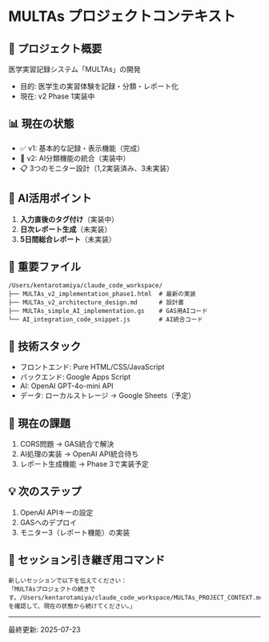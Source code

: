 # MULTAs プロジェクトコンテキスト

## 🎯 プロジェクト概要
医学実習記録システム「MULTAs」の開発
- 目的: 医学生の実習体験を記録・分類・レポート化
- 現在: v2 Phase 1実装中

## 📊 現在の状態
- ✅ v1: 基本的な記録・表示機能（完成）
- 🔄 v2: AI分類機能の統合（実装中）
- 📋 3つのモニター設計（1,2実装済み、3未実装）

## 🤖 AI活用ポイント
1. **入力直後のタグ付け**（実装中）
2. **日次レポート生成**（未実装）
3. **5日間総合レポート**（未実装）

## 📁 重要ファイル
```
/Users/kentarotamiya/claude_code_workspace/
├── MULTAs_v2_implementation_phase1.html  # 最新の実装
├── MULTAs_v2_architecture_design.md      # 設計書
├── MULTAs_simple_AI_implementation.gs    # GAS用AIコード
└── AI_integration_code_snippet.js        # AI統合コード
```

## 🔑 技術スタック
- フロントエンド: Pure HTML/CSS/JavaScript
- バックエンド: Google Apps Script
- AI: OpenAI GPT-4o-mini API
- データ: ローカルストレージ → Google Sheets（予定）

## 🚧 現在の課題
1. CORS問題 → GAS統合で解決
2. AI処理の実装 → OpenAI API統合待ち
3. レポート生成機能 → Phase 3で実装予定

## 💡 次のステップ
1. OpenAI APIキーの設定
2. GASへのデプロイ
3. モニター3（レポート機能）の実装

## 📝 セッション引き継ぎ用コマンド
```
新しいセッションで以下を伝えてください：
「MULTAsプロジェクトの続きです。/Users/kentarotamiya/claude_code_workspace/MULTAs_PROJECT_CONTEXT.mdを確認して、現在の状態から続けてください。」
```

---
最終更新: 2025-07-23
